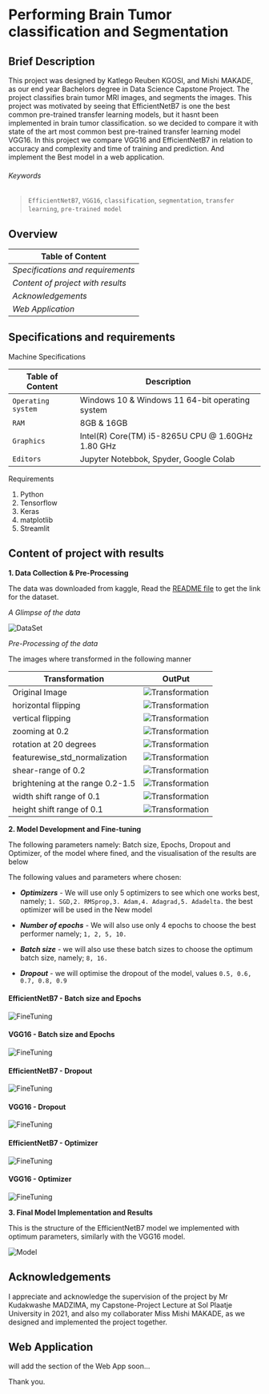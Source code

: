 # Performing Brain Tumor classification and Segmentation

## Brief Description

This project was designed by Katlego Reuben KGOSI, and Mishi MAKADE, as our end year Bachelors degree in Data Science Capstone Project. The project classifies brain tumor MRI images, and segments the images. This project was motivated by seeing that EfficientNetB7 is one the best common pre-trained transfer learning models, but it hasnt been implemented in brain tumor classification. so we decided to compare it with state of the art most common best pre-trained transfer learning model VGG16. In this project we compare VGG16 and EfficientNetB7 in relation to accuracy and complexity and time of training and prediction. And implement the Best model in a web application.

###### _Keywords_
> `EfficientNetB7`, `VGG16`, `classification`,  `segmentation`, `transfer learning`, `pre-trained model`

## Overview

| **Table of Content**              | 
| --------------------------------- | 
| _Specifications and requirements_ | 
| _Content of project with results_ | 
| _Acknowledgements_                | 
| _Web Application_                 | 

## Specifications and requirements

Machine Specifications

| **Table of Content**   |   **Description**                                   |
| ---------------------- |  -------------------------------------------------- |
| `Operating system`     | Windows 10 & Windows 11 64-bit operating system     |
| `RAM`                  | 8GB & 16GB                                          |
| `Graphics`             | Intel(R) Core(TM) i5-8265U CPU @ 1.60GHz   1.80 GHz |
| `Editors`              | Jupyter Notebbok, Spyder, Google Colab              |

Requirements

1. Python
2. Tensorflow
3. Keras
4. matplotlib
5. Streamlit

## Content of project with results

**1. Data Collection & Pre-Processing**

The data was downloaded from kaggle, Read the [README file](DataSet/README.md) to get the link for the dataset.

_A Glimpse of the data_

![DataSet](/README-images/DataSet.png)

_Pre-Processing of the data_

The images where transformed in the following manner

| **Transformation**               |   **OutPut**                                     |
| -------------------------------- |  ----------------------------------------------- |
| Original Image                   | ![Transformation](/README-images/original.png)   |
| horizontal flipping              | ![Transformation](/README-images/horizontal.png) |
| vertical flipping                | ![Transformation](/README-images/vertical.png)   |
| zooming at 0.2                   | ![Transformation](/README-images/zoom.png)       |
| rotation at 20 degrees           | ![Transformation](/README-images/rotation.png)   |
| featurewise_std_normalization    | ![Transformation](/README-images/featurewise.png)|
| shear-range of 0.2               | ![Transformation](/README-images/shear.png)      |
| brightening at the range 0.2-1.5 | ![Transformation](/README-images/brightness.png) |
| width shift range of 0.1         | ![Transformation](/README-images/width.png)      |
| height shift range of 0.1        | ![Transformation](/README-images/height.png)     |


**2. Model Development and Fine-tuning**

The following parameters namely: Batch size, Epochs, Dropout and Optimizer, of the model where fined, and the visualisation of the results are below

The following values and parameters where chosen:

- **_Optimizers_** - We will use only 5 optimizers to see which one works best, namely; `1. SGD,2. RMSprop,3. Adam,4. Adagrad,5. Adadelta.` the best optimizer will be used in the New model

- **_Number of epochs_** - We will also use only 4 epochs to choose the best performer namely; `1, 2, 5, 10.`

- **_Batch size_** - we will also use these batch sizes to choose the optimum batch size, namely; `8, 16.`

- **_Dropout_** - we will optimise the dropout of the model, values `0.5, 0.6, 0.7, 0.8, 0.9`

#### EfficientNetB7 - Batch size and Epochs

![FineTuning](/README-images/efn_bNe.png)       


#### VGG16 - Batch size and Epochs

![FineTuning](/README-images/vgg_bNe.png)


#### EfficientNetB7 - Dropout

![FineTuning](/README-images/efn_drop.png)


#### VGG16 - Dropout

![FineTuning](/README-images/vgg_drop.png)


#### EfficientNetB7 - Optimizer

![FineTuning](/README-images/efn_opt.png)


#### VGG16 - Optimizer

![FineTuning](/README-images/vgg_opt.png)



**3. Final Model Implementation and Results**

This is the structure of the EfficientNetB7 model we implemented with optimum parameters, similarly with the VGG16 model.

![Model](/README-images/ModelEFN.png)

## Acknowledgements

I appreciate and acknowledge the supervision of the project by Mr Kudakwashe MADZIMA, my Capstone-Project Lecture at Sol Plaatje University in 2021, and also my collaborater Miss Mishi MAKADE, as we designed and implemented the project together.

## Web Application

will add the section of the Web App soon...

Thank you.
